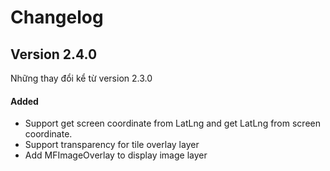 # Changelog

## Version 2.4.0

Những thay đổi kể từ version 2.3.0

#### Added

- Support get screen coordinate from LatLng and get LatLng from screen coordinate.
- Support transparency for tile overlay layer
- Add MFImageOverlay to display image layer

<!-- #### Changed -->
<!-- #### Deprecated -->
<!-- #### Removed -->
<!-- #### Fixed -->
<!-- #### Security -->
